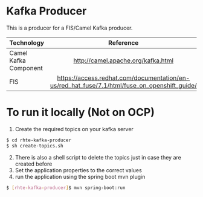# Kafka Producer

This is a producer for a FIS/Camel Kafka producer. 

| Technology                 |   Reference         |
| -------------              |:-------------:|
| Camel Kafka Component      |  <http://camel.apache.org/kafka.html> |
|  FIS                       |   <https://access.redhat.com/documentation/en-us/red_hat_fuse/7.1/html/fuse_on_openshift_guide/>      |


# To run it locally (Not on OCP)
1. Create the required topics on your kafka server
```sh
$ cd rhte-kafka-producer
$ sh create-topics.sh 
```
2. There is also a shell script to delete the topics just in case they are created before
3. Set the application properties to the correct values
4. run the application using the spring boot mvn plugin
```sh
$ [rhte-kafka-producer]$ mvn spring-boot:run
```
